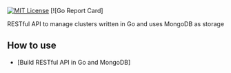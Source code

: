 [![MIT License](http://img.shields.io/badge/license-MIT-blue.svg?style=flat)](LICENSE) [![Go Report Card]

RESTful API to manage clusters written in Go and uses MongoDB as storage

## How to use

* [Build RESTful API in Go and MongoDB]
